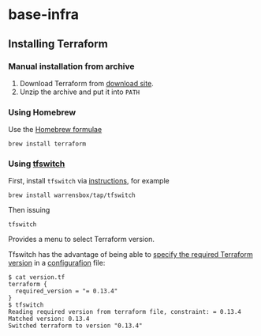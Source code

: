 # base-infra

## Installing Terraform

### Manual installation from archive

1. Download Terraform from [download site](https://www.terraform.io/downloads.html).
2. Unzip the archive and put it into `PATH`

### Using Homebrew

Use the [Homebrew formulae](https://formulae.brew.sh/formula/terraform)

    brew install terraform

### Using [tfswitch](https://tfswitch.warrensbox.com/)

First, install `tfswitch` via [instructions](https://tfswitch.warrensbox.com/Install/), for example

    brew install warrensbox/tap/tfswitch

Then issuing

    tfswitch

Provides a menu to select Terraform version.

Tfswitch has the advantage of being able to [specify the required Terraform
version](https://www.terraform.io/docs/configuration/terraform.html#specifying-a-required-terraform-version) in a [configurafion](https://tfswitch.warrensbox.com/Quick-Start/#use-versiontf-file) file:

    $ cat version.tf
    terraform {
      required_version = "= 0.13.4"
    }
    $ tfswitch
    Reading required version from terraform file, constraint: = 0.13.4
    Matched version: 0.13.4
    Switched terraform to version "0.13.4"
